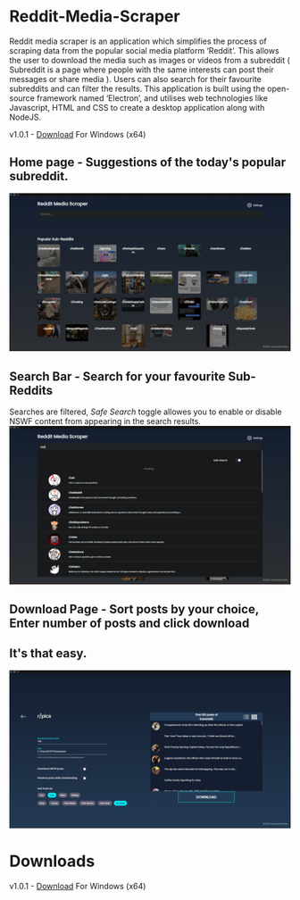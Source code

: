 # Reddit-Media-Scraper

Reddit media scraper is an application which simplifies the process of scraping data from the popular social media platform ‘Reddit’. This allows the user to download the media such as images or videos from a subreddit ( Subreddit is a page where people with the same interests can post their messages or share media ). Users can also search for their favourite subreddits and can filter the results. This application is built using the open-source framework named ‘Electron’, and utilises web technologies like Javascript, HTML and CSS to create a desktop application along with NodeJS.

v1.0.1 - [Download](https://drive.google.com/file/d/1f7kegw85uXIPK_wTj5guK37wZhsgCYGf/view?usp=sharing) For Windows (x64)

## Home page - Suggestions of the today's popular subreddit.
![Screenshot of Home page](https://raw.githubusercontent.com/anand-kamble/Reddit-Media-Scraper/main/src/RMS%20(1).png)

## Search Bar - Search for your favourite Sub-Reddits
Searches are filtered, *Safe Search* toggle allowes you to enable or disable NSWF content from appearing in the search results.
![Screenshot of search bar](https://raw.githubusercontent.com/anand-kamble/Reddit-Media-Scraper/main/src/RMS%20(2).png)


## Download Page - Sort posts by your choice, Enter number of posts and click download 
## It's that easy.
![Screenshot of Download page](https://raw.githubusercontent.com/anand-kamble/Reddit-Media-Scraper/main/src/RMS%20(3).png)

# Downloads
v1.0.1 - [Download](https://drive.google.com/file/d/1f7kegw85uXIPK_wTj5guK37wZhsgCYGf/view?usp=sharing) For Windows (x64)
